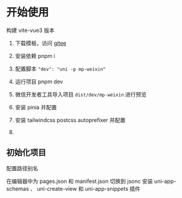# 开始使用

构建 vite-vue3 版本

1. 下载模板，访问 [gitee](https://gitee.com/dcloud/uni-preset-vue/repository/archive/vite-ts.zip)

2. 安装依赖 pnpm i

3. 配置脚本 `"dev": "uni -p mp-weixin"`
4. 运行项目 pnpm dev
5. 微信开发者工具导入项目 `dist/dev/mp-weixin` 进行预览
6. 安装 pinia 并配置
7. 安装 tailwindcss postcss autoprefixer 并配置
8.

## 初始化项目

配置路径别名

在编辑器中为 pages.json 和 manifest.json 切换到 jsonc
安装 uni-app-schemas 、 uni-create-view 和 uni-app-snippets 插件
